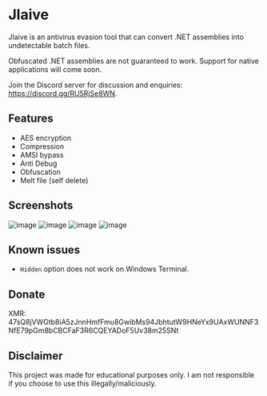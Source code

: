 # Jlaive

Jlaive is an antivirus evasion tool that can convert .NET assemblies into undetectable batch files.

Obfuscated .NET assemblies are not guaranteed to work. Support for native applications will come soon.

Join the Discord server for discussion and enquiries: https://discord.gg/RU5RjSe8WN.

## Features
- AES encryption
- Compression
- AMSI bypass
- Anti Debug
- Obfuscation
- Melt file (self delete)

## Screenshots
![image](https://github.com/ch2sh/Jlaive/raw/github-pages/assets/screenshot.png)
![image](https://media.discordapp.net/attachments/959762900443070485/974469247021506590/unknown.png)
![image](https://media.discordapp.net/attachments/959762900443070485/973935543543033856/unknown.png)
![image](https://media.discordapp.net/attachments/959762900443070485/973935592670908456/unknown.png)

## Known issues

- `Hidden` option does not work on Windows Terminal.

## Donate
XMR: 47sQ8jVWGtb8iA5zJnnHmfFmu8GwibMs94JbhtutW9HNeYx9UAxWUNNF3NfE79pGm8bCBCFaF3R6CQEYADoF5Uv38m25SNt

## Disclaimer
This project was made for educational purposes only. I am not responsible if you choose to use this illegally/maliciously.
